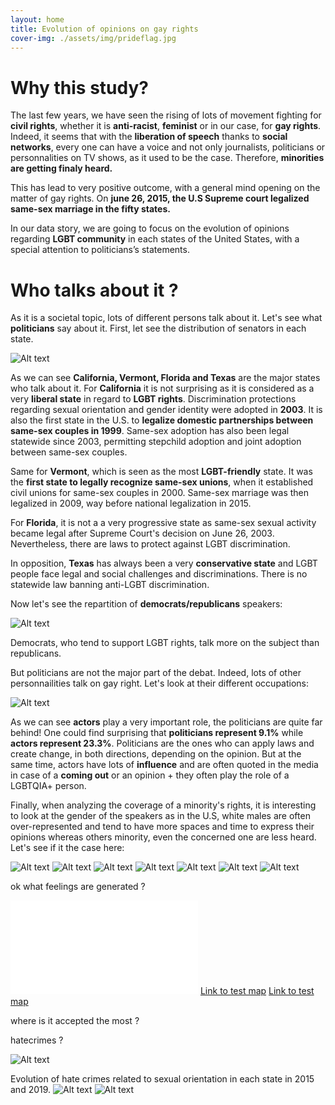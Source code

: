 ```yaml
---
layout: home
title: Evolution of opinions on gay rights
cover-img: ./assets/img/prideflag.jpg
---
```



# Why this study?

The last few years, we have seen the rising of lots of movement fighting for **civil rights**, whether it is **anti-racist**, **feminist** or in our case, for **gay rights**. Indeed, it seems that with the **liberation of speech** thanks to **social networks**, every one can have a voice and not only journalists, politicians or personnalities on TV shows, as it used to be the case. Therefore, **minorities are getting finaly heard.** 

This has lead to very positive outcome, with a general mind opening on the matter of gay rights. On **june 26, 2015, the U.S Supreme court legalized same-sex marriage in the fifty states.**

In our data story, we are going to focus on the evolution of opinions regarding **LGBT community** in each states of the United States, with a special attention to politicians’s statements.   


# Who talks about it ?
As it is a societal topic, lots of different persons talk about it. Let's see what **politicians** say about it. First, let see the distribution of senators in each state.

![Alt text](distrib_speakers_2015.png?raw=true "Title")

As we can see **California, Vermont, Florida and Texas** are the major states who talk about it. For **California** it is not surprising as it is considered as a very **liberal state** in regard to **LGBT rights**. Discrimination protections regarding sexual orientation and gender identity were adopted in **2003**. It is also the first state in the U.S. to **legalize domestic partnerships between same-sex couples in 1999**. Same-sex adoption has also been legal statewide since 2003, permitting stepchild adoption and joint adoption between same-sex couples. 

Same for **Vermont**, which is seen as the most **LGBT-friendly** state. It was the **first state to legally recognize same-sex unions**, when it established civil unions for same-sex couples in 2000. Same-sex marriage was then legalized in 2009, way before national legalization in  2015. 

For **Florida**, it is not a a very progressive state as same-sex sexual activity became legal after Supreme Court's decision on June 26, 2003. Nevertheless, there are laws to protect against LGBT discrimination. 

In opposition, **Texas** has always been a very **conservative state** and LGBT people face legal and social challenges and discriminations. There is no statewide law banning anti-LGBT discrimination.

Now let's see the repartition of **democrats/republicans** speakers:

![Alt text](proportion_d_r.png?raw=true "Title")

Democrats, who tend to support LGBT rights, talk more on the subject than republicans. 

But politicians are not the major part of the debat. Indeed, lots of other personnailities talk on gay right. Let's look at their different occupations:

![Alt text](occupations.png?raw=true "Title")

As we can see **actors** play a very important role, the politicians are quite far behind! One could find surprising that **politicians represent 9.1%** while **actors represent 23.3%**. Politicians are the ones who can apply laws and create change, in both directions, depending on the opinion. But at the same time, actors have lots of **influence** and are often quoted in the media in case of a **coming out** or an opinion + they often play the role of a LGBTQIA+ person. 

Finally, when analyzing the coverage of a minority's rights, it is interesting to look at the gender of the speakers as in the U.S, white males are often over-represented and tend to have more spaces and time to express their opinions whereas others minority, even the concerned one are less heard. Let's see if it the case here:

![Alt text](gender_all.png?raw=true "Title")
![Alt text](gender_all_log.png?raw=true "Title")
![Alt text](gender_2019.png?raw=true "Title")
![Alt text](gender_2015.png?raw=true "Title")
![Alt text](dsitrib_other_gender_all.png?raw=true "Title")
![Alt text](other_gender_2015.png?raw=true "Title")
![Alt text](other_gender_2019.png?raw=true "Title")








ok
what feelings are generated ?

![Alt text](topic_2015.html?raw=true "Title")
[Link to test map](https://automating-gis-processes.github.io/exercise-5-HTenkanen/test_map.html)
[Link to test map](https://meghanharrington.github.io/topic_2015.html)

where is it accepted the most ?

hatecrimes ?

![Alt text](./assets/img/output_68_0.jpg?raw=true "Title")


Evolution of hate crimes related to sexual orientation in each state in 2015 and 2019.
![Alt text](./assets/img/output_56_0.png?raw=true "Title") ![Alt text](./assets/img/output_50_0.png?raw=true "Title")
